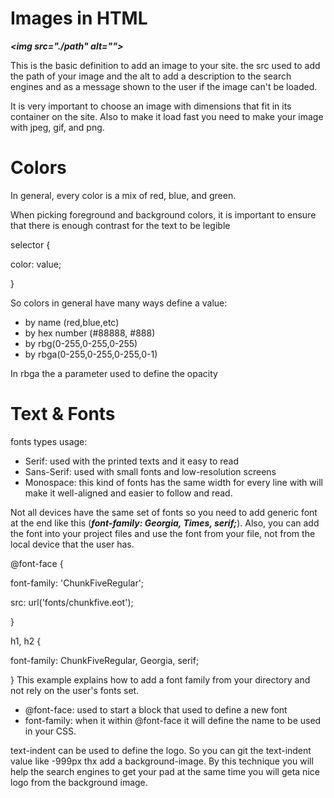 # Images in HTML

**_\<img src="./path" alt="">_**

This is the basic definition to add an image to your site. the src used to add the path of your image and the alt to add a description to the search engines and as a message shown to the user if the image can't be loaded.

It is very important to choose an image with dimensions that fit in its container on the site. Also to make it load fast you need to make your image with jpeg, gif, and png.

# Colors

In general, every color is a mix of red, blue, and green.

When picking foreground and background colors, it is important to ensure that there is enough contrast for the text to be legible

selector {

color: value;

}

So colors in general have many ways define a value:

- by name (red,blue,etc)
- by hex number (#88888, #888)
- by rbg(0-255,0-255,0-255)
- by rbga(0-255,0-255,0-255,0-1)

In rbga the a parameter used to define the opacity

# Text & Fonts

fonts types usage:

- Serif: used with the printed texts and it easy to read
- Sans-Serif: used with small fonts and low-resolution screens
- Monospace: this kind of fonts has the same width for every line with will make it well-aligned and easier to follow and read.

Not all devices have the same set of fonts so you need to add generic font at the end like this (**_font-family: Georgia, Times, serif;_**). Also, you can add the font into your project files and use the font from your file, not from the local device that the user has.

@font-face {

font-family: 'ChunkFiveRegular';

src: url('fonts/chunkfive.eot');

}

h1, h2 {

font-family: ChunkFiveRegular, Georgia, serif;

}
This example explains how to add a font family from your directory and not rely on the user's fonts set.

- @font-face: used to start a block that used to define a new font
- font-family: when it within @font-face it will define the name to be used in your CSS.

text-indent can be used to define the logo. So you can git the text-indent value like -999px thx add a background-image. By this technique you will help the search engines to get your pad at the same time you will geta nice logo from the background image.
